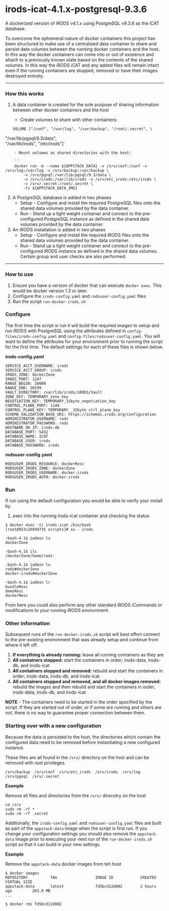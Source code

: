 # irods-icat-4.1.x-postgresql-9.3.6

A dockerized version of iRODS v4.1.x using PostgreSQL v9.3.6 as the iCAT database.

To overcome the ephemeral nature of docker containers this project has been structured to make use of a centralized data container to share and persist data volumes between the running docker containers and the host. In this way the docker containers can come into or out of existence and attach to a previously known state based on the contents of the shared volumes. In this way the iRODS iCAT and any added files will remain intact even if the running containers are stopped, removed or have their images destroyed entirely.

---

### How this works

1. A data container is created for the sole purpose of sharing information between other docker containers and the host
    - Create volumes to share with other containers: 
    
    ```
    VOLUME ["/conf", "/var/log", "/var/backup", "/root/.secret", \
"/var/lib/pgsql/9.3/data", \
"/var/lib/irods", "/etc/irods"]`
```
    - Mount volumes as shared directories with the host: 
    
    ```
    docker run -d --name ${APPSTACK_DATA} -v /srv/conf:/conf -v /srv/log:/var/log -v /srv/backup:/var/backup \
        -v /srv/pgsql:/var/lib/pgsql/9.3/data \
        -v /srv/irods:/var/lib/irods -v /srv/etc_irods:/etc/irods \
        -v /srv/.secret:/root/.secret \
        -ti ${APPSTACK_DATA_IMG}
``` 
2. A PostgreSQL database is added in two phases
    - Setup - Configure and install the required PostgreSQL files onto the shared data volumes provided by the data container.
    - Run - Stand up a light weight container and connect to the pre-configured PostgreSQL instance as defined in the shared data volumes provided by the data container.
3. An iRODS installation is added in two phases
    - Setup - Configure and install the required iRODS files onto the shared data volumes provided by the data container.
    - Run - Stand up a light weight contianer and connect to the pre-configured iRODS instance as defined in the shared data volumes. Certain group and user checks are also performed. 
    
---

### How to use

1. Ensure you have a version of docker that can execute `docker exec`. This would be docker version 1.3 or later.
2. Configure the `irods-config.yaml` and `rodsuser-config.yaml` files
3. Run the script `run-docker-irods.sh`

### Configure

The first time the script is run it will build the required images to setup and run iRODS with PostgreSQL using the attributes defined in `config-files/irods-config.yaml` and `config-files/rodsuser-config.yaml`. You will want to define the attributes for your environment prior to running the script for the first time. The default settings for each of these files is shown below.

**irods-config.yaml**

```
SERVICE_ACCT_USERNAME: irods
SERVICE_ACCT_GROUP: irods
IRODS_ZONE: dockerZone
IRODS_PORT: 1247
RANGE_BEGIN: 20000
RANGE_END: 20199
VAULT_DIRECTORY: /var/lib/irods/iRODS/Vault
ZONE_KEY: TEMPORARY_zone_key
NEGOTIATION_KEY: TEMPORARY_32byte_negotiation_key
CONTROL_PLANE_PORT: 1248
CONTROL_PLANE_KEY: TEMPORARY__32byte_ctrl_plane_key
SCHEMA_VALIDATION_BASE_URI: https://schemas.irods.org/configuration
ADMINISTRATOR_USERNAME: rods
ADMINISTRATOR_PASSWORD: rods
HOSTNAME_OR_IP: irods-db
DATABASE_PORT: 5432
DATABASE_NAME: ICAT
DATABASE_USER: irods
DATABASE_PASSWORD: irods
```
**rodsuser-config.yaml**

```
RODSUSER_IRODS_RESOURCE: dockerResc
RODSUSER_IRODS_ZONE: dockerZone
RODSUSER_IRODS_USERNAME: docker-irods
RODSUSER_IRODS_AUTH: docker-irods
```

### Run

If run using the default configuration you would be able to verify your install by.

1. exec into the running irods-icat container and checking the status

```
$ docker exec -ti irods-icat /bin/bash
[root@923c26b9d735 scripts]# su - irods

-bash-4.1$ iadmin lz
dockerZone

-bash-4.1$ ils
/dockerZone/home/rods:

-bash-4.1$ iadmin lu
rods#dockerZone
docker-irods#dockerZone

-bash-4.1$ iadmin lr
bundleResc
demoResc
dockerResc
```
From here you could also perform any other standard iRODS iCommands or modifications to your running iRODS environment.

### Other information

Subsequent runs of the `run-docker-irods.sh` script will best effort connect to the pre-existing environment that was already setup and continue from where it left off.

1. **If everything is already running:** leave all running containers as they are
2. **All containers stopped:** start the containers in order; irods-data, irods-db, and irods-icat
3. **All containers stopped and removed:** rebuild and start the containers in order; irods-data, irods-db, and irods-icat
4. **All containers stopped and removed, and all docker images removed:** rebuild the images and then rebuild and start the containers in order; irods-data, irods-db, and irods-icat

**NOTE** - The containers need to be started in the order specified by the script. If they are started out of order, or if some are running and others are not, there is no way to guarantee proper connection between them.


### Starting over with a new configuration

Because the data is persisted to the host, the directories which contain the configured data need to be removed before instantiating a new configured instance.

These files are all found in the `/srv/` directory on the host and can be removed with root privileges.

```
/srv/backup  /srv/conf  /srv/etc_irods  /srv/irods  /srv/log  /srv/pgsql  /srv/.secret
```
**Example**

Remove all files and directories from the `/srv/` direcotry on the host

```
cd /srv
sudo rm -rf *
sudo rm -rf .secret
```
Additionally, the `irods-config.yaml` and `rodsuser-config.yaml` files are built as part of the `appstack-data` image when the script is first run. If you change your configuration settings you should also remove the `appstack-data` image prior to executing your next run of the `run-docker-irods.sh` script so that it can build in your new settings.

**Example**

Remove the `appstack-data` docker images from teh host

```
$ docker images
REPOSITORY          TAG                 IMAGE ID            CREATED             VIRTUAL SIZE
appstack-data       latest              fd5bcd12d002        2 hours ago         263.9 MB
...

$ docker rmi fd5bcd12d002
```




